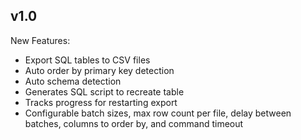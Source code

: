 ## v1.0
New Features:
- Export SQL tables to CSV files
- Auto order by primary key detection
- Auto schema detection
- Generates SQL script to recreate table
- Tracks progress for restarting export
- Configurable batch sizes, max row count per file, delay between batches, columns to order by, and command timeout